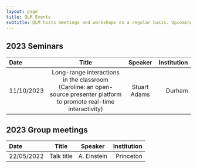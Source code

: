 ```yaml
---
layout: page
title: QLM Events 
subtitle: QLM hosts meetings and workshops on a regular basis. Upcoming events are listed here.
---
```


## 2023 Seminars

|Date   |Title   |Speaker    |Institution    |
|:---   | :----:      | :----:      |           --: |
|11/10/2023|Long-range interactions in the classroom (Caroline: an open-source presenter platform to promote real-time interactivity)|Stuart Adams    |Durham  |

## 2023 Group meetings

|Date   |Title   |Speaker    |Institution    |
|:---   | :----:      | :----:      |           --: |
|22/05/2022|Talk title |A. Einstein    |Princeton  |
